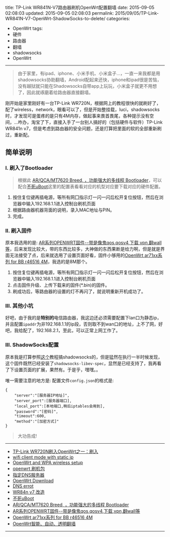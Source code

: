 title: TP-Link WR841N-V7路由器刷机OpenWrt配置翻墙
date: 2015-09-05 02:08:03
updated: 2015-09-05 02:08:03
permalink: 2015/09/05/TP-Link-WR841N-V7-OpenWrt-ShadowSocks-to-delete/
categories:
- OpenWrt
tags:
- 硬件
- 路由器
- 翻墙
- shadowsocks
- OpenWrt

---

> 由于家里，有ipad、iphone、小米手机、小米盒子...，一直一来我都是用shadowsocks协助翻墙，Android配起来还快，iphone和ipad很是苦恼，没有越狱就只能在Shadowsocks自带app上玩玩，小米盒子就更不用想了，因此就琢磨着给路由器直接翻墙。

刚开始是家里刚好有一台TP-Link WR720N，根据网上的教程很快的就刷好了，配了wireless，network，眼看可以了，但是开始整挂载，luci，shadowsocks时，才发现可是蛋疼的是只有4M内存，做起事来畏首畏尾，各种提示没有空间，...咋办，淘宝了下，直接入手了一台别人搞好的（包括硬件与软件）TP-Link WR841n v7，但是考虑到路由器的安全问题，还是打算把里面的软的全部重新刷过，重新配。

<!--more-->
## 简单说明

### I.  刷入了Bootloader

> 根据此 [AR/QCA/MT7620 Breed, ，功能强大的多线程 Bootloader](http://www.right.com.cn/forum/thread-161906-1-1.html)，可以配合[不死uBoot](http://www.right.com.cn/forum/thread-136444-1-1.html)这里的配置表看看对应的机型对应要下载对应的硬件配置。


1. 按住复位键再插电源，等所有网囗指示灯一闪一闪后松开复位按钮，然后在浏览器中输入192.168.1.1进入控制台刷机页面
2. 根据路由器机器背面的说明，录入MAC地址与PIN。
3. 完成。

### II. 刷入固件

原本我选用的是: [AR系列OPENWRT固件--带是像鬼qos,qosv4,下载,vpn,翻wall等](http://www.right.com.cn/forum/thread-139399-1-1.html)，后来发现比较大，带的东西比较多，大神做的东西果断是给力啊，但是就是界面无法接受了点，后来就选用了设置页面好看，固件小够用的[OpenWrt ar71xx系列 for BB r46516 4M](http://www.right.com.cn/forum/thread-114913-1-1.html)，我选的是8M那个。

1. 按住复位键再插电源，等所有网囗指示灯一闪一闪后松开复位按钮，然后在浏览器中输入192.168.1.1进入控制台刷机页面
2. 点击固件升级、上传下载来的固件(*.bin)的固件。
3. 刷成功后，等路由器的设置的灯不再闪了，就说明重新开机成功了。

### III. 其他小坑

好吧，由于我的是**特别的**电信路由器，我这边还必须需要配置下lan口为静态ip，并且配置`ipaddr`为非192.168.1.1的ip段，否则取不到wan口的地址，上不了网，好吧，我给配了，192.168.2.1，至此，可以正常上网工作了。

### III. ShadowSocks配置

原本我是打算参照[这个](http://hong.im/2014/03/16/configure-an-openwrt-based-router-to-use-shadowsocks-and-redirect-foreign-traffic/)教程搞shadowsocks的，但是猛然在执行一半时候发现，这个固件既然已经安装了`shadowsocks-libev-spec`，显然是已经支持了，我再看了下设置页面的扩展，果然有。于是乎，嘿嘿。。

唯一需要注意的地方是: 配置文件`config.json`的格式是:

```
{
    "server":"[服务器IP地址]",
    "server_port":[服务器端口],
    "local_port":[本地端口,稍后iptables会用到],
    "password":"[密码]",
    "timeout":600,
    "method":"[加密方式]"
}
```

> 大功告成!

---

- [TP-Link WR720N刷入OpenWrt之一：刷入](http://seak.me/archives/125)
- [wifi client mode with static ip](https://forum.openwrt.org/viewtopic.php?id=29667)
- [OpenWrt and WPA wireless setup](http://developwithguru.com/openwrt-and-wpa-wireless-setup/)
- [openwrt 刷机包](http://downloads.openwrt.org/snapshots/trunk/ar71xx/generic/)
- [指定DNS服务器](http://www.right.com.cn/forum/thread-46811-1-1.html)
- [OpenWrt Download](http://downloads.openwrt.org.cn/)
- [DNS errot](https://forum.openwrt.org/viewtopic.php?id=16929)
- [WR84n v7 改造](http://www.right.com.cn/forum/forum.php?mod=viewthread&tid=170441&highlight=wr841n)
- [不死uBoot](http://www.right.com.cn/forum/thread-136444-1-1.html)
- [AR/QCA/MT7620 Breed, ，功能强大的多线程 Bootloader](http://www.right.com.cn/forum/thread-161906-1-1.html)
- [AR系列OPENWRT固件--带是像鬼qos,qosv4,下载,vpn,翻wall等](http://www.right.com.cn/forum/thread-139399-1-1.html)
- [OpenWrt ar71xx系列 for BB r46516 4M](http://www.right.com.cn/forum/thread-114913-1-1.html)
- [OpenWrt智能、自动、透明翻墙](https://github.com/softwaredownload/openwrt-fanqiang)

---
